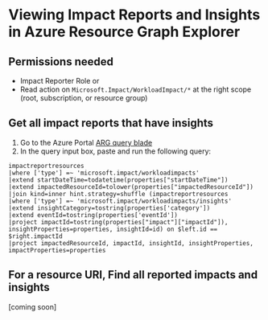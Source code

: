 # Viewing Impact Reports and Insights in Azure Resource Graph Explorer

## Permissions needed
* Impact Reporter Role or
* Read action on `Microsoft.Impact/WorkloadImpact/*` at the right scope (root, subscription, or resource group)

## Get all impact reports that have insights

1. Go to the Azure Portal [ARG query blade](https://portal.azure.com/#view/HubsExtension/ArgQueryBlade)
2. In the query input box, paste and run the following query:

```kql
impactreportresources 
|where ['type'] =~ 'microsoft.impact/workloadimpacts'
|extend startDateTime=todatetime(properties["startDateTime"])
|extend impactedResourceId=tolower(properties["impactedResourceId"])
|join kind=inner hint.strategy=shuffle (impactreportresources
|where ['type'] =~ 'microsoft.impact/workloadimpacts/insights'
|extend insightCategory=tostring(properties['category'])
|extend eventId=tostring(properties['eventId'])
|project impactId=tostring(properties["impact"]["impactId"]), insightProperties=properties, insightId=id) on $left.id == $right.impactId
|project impactedResourceId, impactId, insightId, insightProperties, impactProperties=properties
```

## For a resource URI, Find all reported impacts and insights

[coming soon]